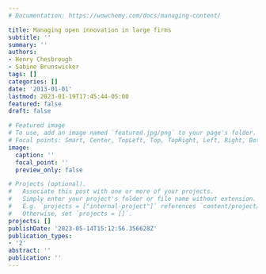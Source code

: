 ```yaml
---
# Documentation: https://wowchemy.com/docs/managing-content/

title: Managing open innovation in large firms
subtitle: ''
summary: ''
authors:
- Henry Chesbrough
- Sabine Brunswicker
tags: []
categories: []
date: '2013-01-01'
lastmod: 2023-01-19T17:45:44-05:00
featured: false
draft: false

# Featured image
# To use, add an image named `featured.jpg/png` to your page's folder.
# Focal points: Smart, Center, TopLeft, Top, TopRight, Left, Right, BottomLeft, Bottom, BottomRight.
image:
  caption: ''
  focal_point: ''
  preview_only: false

# Projects (optional).
#   Associate this post with one or more of your projects.
#   Simply enter your project's folder or file name without extension.
#   E.g. `projects = ["internal-project"]` references `content/project/deep-learning/index.md`.
#   Otherwise, set `projects = []`.
projects: []
publishDate: '2023-05-14T15:12:56.356628Z'
publication_types:
- '2'
abstract: ''
publication: ''
---
```

